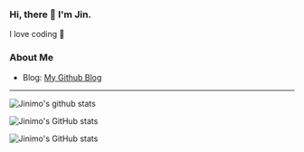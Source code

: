 ### Hi, there 👋 I'm Jin.
I love coding 💓

### About Me
- Blog: [My Github Blog](https://Jinimo.github.io.)

---


![Jinimo's github stats](https://github-readme-stats.vercel.app/api?username=Jinimo)

![Jinimo's GitHub stats](https://github-readme-stats.vercel.app/api?username=Jinimo&hide=contribs,prs)


![Jinimo's GitHub stats](https://github-readme-stats.vercel.app/api?username=Jinimo&count_private=true)
